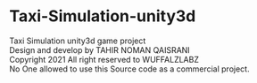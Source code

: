 # Taxi-Simulation-unity3d
Taxi Simulation unity3d game project
<br/>Design and develop by TAHIR NOMAN QAISRANI
<br/>Copyright 2021 All right reserved to WUFFALZLABZ
<br/>No One allowed to use this Source code as a commercial project.
